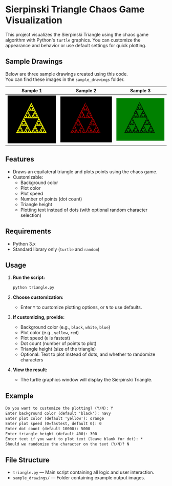 # Sierpinski Triangle Chaos Game Visualization

This project visualizes the Sierpinski Triangle using the chaos game algorithm with Python's `turtle` graphics. You can customize the appearance and behavior or use default settings for quick plotting.

## Sample Drawings

Below are three sample drawings created using this code.  
You can find these images in the `sample_drawings` folder.

| Sample 1                                  | Sample 2                                  | Sample 3                                  |
| ----------------------------------------- | ----------------------------------------- | ----------------------------------------- |
| ![Sample 1](sample_drawings/drawing1.png) | ![Sample 2](sample_drawings/drawing2.png) | ![Sample 3](sample_drawings/drawing3.png) |

## Features

- Draws an equilateral triangle and plots points using the chaos game.
- Customizable:
  - Background color
  - Plot color
  - Plot speed
  - Number of points (dot count)
  - Triangle height
  - Plotting text instead of dots (with optional random character selection)

## Requirements

- Python 3.x
- Standard library only (`turtle` and `random`)

## Usage

1. **Run the script:**

   ```sh
   python triangle.py
   ```

2. **Choose customization:**

   - Enter `Y` to customize plotting options, or `N` to use defaults.

3. **If customizing, provide:**

   - Background color (e.g., `black`, `white`, `blue`)
   - Plot color (e.g., `yellow`, `red`)
   - Plot speed (`0` is fastest)
   - Dot count (number of points to plot)
   - Triangle height (size of the triangle)
   - Optional: Text to plot instead of dots, and whether to randomize characters

4. **View the result:**
   - The turtle graphics window will display the Sierpinski Triangle.

## Example

```
Do you want to customize the plotting? (Y/N): Y
Enter background color (default 'black'): navy
Enter plot color (default 'yellow'): orange
Enter plot speed (0=fastest, default 0): 0
Enter dot count (default 10000): 5000
Enter triangle height (default 400): 300
Enter text if you want to plot text (leave blank for dot): *
Should we randomize the character on the text (Y/N)? N
```

## File Structure

- `triangle.py` — Main script containing all logic and user interaction.
- `sample_drawings/` — Folder containing example output images.
